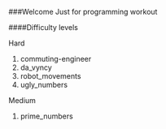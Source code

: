 ###Welcome
Just for programming workout


####Difficulty levels

Hard

1. commuting-engineer
2. da_vyncy
3. robot_movements
4. ugly_numbers

Medium

1. prime_numbers
